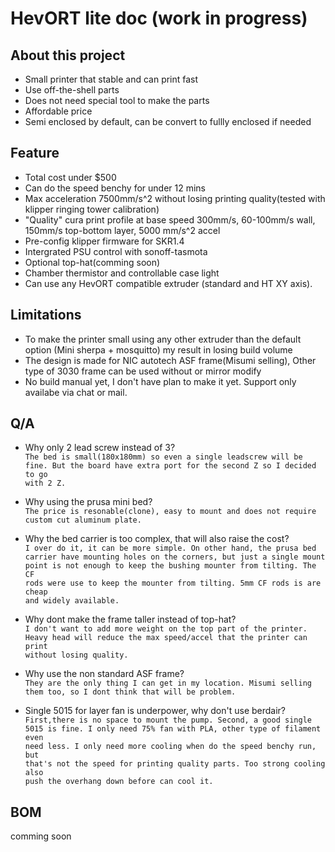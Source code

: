 # HevORT lite doc (work in progress)

## About this project

- Small printer that stable and can print fast  
- Use off-the-shell parts  
- Does not need special tool to make the parts  
- Affordable price  
- Semi enclosed by default, can be convert to fullly enclosed if needed  

## Feature

- Total cost under $500  
- Can do the speed benchy for under 12 mins  
- Max acceleration 7500mm/s^2 without losing printing quality(tested with klipper ringing tower calibration)  
- "Quality" cura print profile at base speed 300mm/s, 60-100mm/s wall, 150mm/s top-bottom layer, 5000 mm/s^2 accel  
- Pre-config klipper firmware for SKR1.4  
- Intergrated PSU control with sonoff-tasmota  
- Optional top-hat(comming soon)  
- Chamber thermistor and controllable case light  
- Can use any HevORT compatible extruder (standard and HT XY axis).  

## Limitations  

- To make the printer small using any other extruder than the default option (Mini sherpa + mosquitto) my result in losing build volume  
- The design is made for NIC autotech ASF frame(Misumi selling), Other type of 3030 frame can be used without or mirror modify  
- No build manual yet, I don't have plan to make it yet. Support only availabe via chat or mail.  


## Q/A

- Why only 2 lead screw instead of 3?  
	<code>The bed is small(180x180mm) so even a single leadscrew will be fine. But the board have extra port for the second Z so I decided to go with 2 Z.</code>  

- Why using the prusa mini bed?  
	<code>The price is resonable(clone), easy to mount and does not require custom cut aluminum plate.</code>
	
- Why the bed carrier is too complex, that will also raise the cost?  
	<code>I over do it, it can be more simple. On other hand, the prusa bed carrier have mounting holes on the corners, but just a single mount point is not enough to keep the bushing mounter from tilting. The CF rods were use to keep the mounter from tilting. 5mm CF rods is are cheap and widely available.</code>  
	
- Why dont make the frame taller instead of top-hat?  
	<code>I don't want to add more weight on the top part of the printer. Heavy head will reduce the max speed/accel that the printer can print without losing quality.</code>
	
- Why use the non standard ASF frame?  
	<code>They are the only thing I can get in my location. Misumi selling them too, so I dont think that will be problem.</code>
	
- Single 5015 for layer fan is underpower, why don't use berdair?  
	<code>First,there is no space to mount the pump. Second, a good single 5015 is fine. I only need 75% fan with PLA, other type of filament even need less. I only need more cooling when do the speed benchy run, but that's not the speed for printing quality parts. Too strong cooling also push the overhang down before can cool it.</code>
	
## BOM  
comming soon
	


